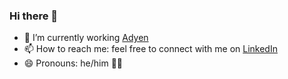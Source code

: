 ### Hi there 👋

- 🌱 I’m currently working [Adyen](https://adyen.com)
- 📫 How to reach me: feel free to connect with me on [LinkedIn](https://linkedin.com/in/HuibWolse)
- 😄 Pronouns: he/him 🏳️‍🌈
